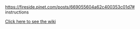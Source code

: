 https://fireside.pinet.com/posts/669055604a62c400353c01d7# instructions

[Click here to see the wiki](https://github.com/pi-node/instructions/wiki)
